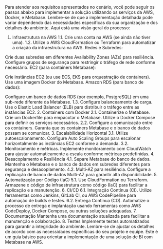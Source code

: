 Para atender aos requisitos apresentados no cenário, você pode seguir os passos abaixo para implementar a solução utilizando os serviços da AWS, Docker, e Metabase. Lembre-se de que a implementação detalhada pode variar dependendo das necessidades específicas da sua organização e dos detalhes do ambiente. Aqui está uma visão geral do processo:

1. Infraestrutura na AWS
1.1. Crie uma conta na AWS (se ainda não tiver uma).
1.2. Utilize o AWS CloudFormation ou Terraform para automatizar a criação da infraestrutura na AWS.
Redes e Subredes:

Crie duas subredes em diferentes Availability Zones (AZs) para resiliência.
Configure grupos de segurança para restringir o tráfego de rede conforme necessário.
EC2 (para containers Metabase):

Crie instâncias EC2 (ou use ECS, EKS para orquestração de containers).
Use uma imagem Docker do Metabase.
Amazon RDS (para banco de dados):

Configure um banco de dados RDS (por exemplo, PostgreSQL) em uma sub-rede diferente da Metabase.
1.3. Configure balanceamento de carga.
Use o Elastic Load Balancer (ELB) para distribuir o tráfego entre as instâncias EC2.
2. Containers com Docker
2.1. Containerize o Metabase.
Crie um Dockerfile para empacotar o Metabase.
Utilize o Docker Compose para definir os serviços necessários.
2.2. Configure a comunicação entre os containers.
Garanta que os containers Metabase e o banco de dados possam se comunicar.
3. Escalabilidade Horizontal
3.1. Utilize autoescalonamento.
Configure Auto Scaling Groups para escalonar horizontalmente as instâncias EC2 conforme a demanda.
3.2. Monitoramento e métricas.
Implemente monitoramento com CloudWatch para ajustar automaticamente a escala conforme métricas predefinidas.
4. Desacoplamento e Resiliência
4.1. Separe Metabase do banco de dados.
Mantenha o Metabase e o banco de dados em subredes diferentes para segurança e desacoplamento.
4.2. Multi-AZ para resiliência.
Configure a replicação de banco de dados Multi-AZ para garantir alta disponibilidade.
5. Automatização por Código (IaC)
5.1. Use CloudFormation ou Terraform.
Armazene o código de infraestrutura como código (IaC) para facilitar a replicação e a manutenção.
6. CI/CD
6.1. Integração Contínua (CI).
Utilize ferramentas como Jenkins, GitLab CI, ou AWS CodePipeline para automação de builds e testes.
6.2. Entrega Contínua (CD).
Automatize o processo de entrega e implantação usando ferramentas como AWS CodeDeploy, Docker Compose, ou outras soluções adequadas.
7. Documentação
Mantenha uma documentação atualizada para facilitar a manutenção e colaboração.
8. Testes
Implemente testes automatizados para garantir a integridade do ambiente.
Lembre-se de ajustar os detalhes de acordo com as necessidades específicas do seu projeto e equipe. Este é um guia básico para orientar a implementação de uma solução de BI com Metabase na AWS.

